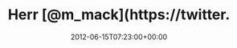 ---
retweeted: false
source: <a href="http://twitter.com" rel="nofollow">Twitter Web Client</a>
entities:
  hashtags: []
  symbols: []
  user_mentions:
  - name: Max
    screen_name: m_mack
    indices:
    - '5'
    - '12'
    id_str: '19458826'
    id: '19458826'
  - name: SysEleven
    screen_name: SysEleven
    indices:
    - '42'
    - '52'
    id_str: '78982673'
    id: '78982673'
  urls:
  - url: http://t.co/Q3mP1VIb
    expanded_url: http://imgur.com/rvK9V
    display_url: imgur.com/rvK9V
    indices:
    - '114'
    - '134'
display_text_range:
- '0'
- '134'
favorite_count: '1'
id_str: '213532040715444227'
truncated: false
retweet_count: '0'
id: '213532040715444227'
possibly_sensitive: false
created_at: Fri Jun 15 07:23:00 +0000 2012
favorited: false
full_text: Herr [@m_mack](https://twitter.com/m_mack) lässt jetzt etwas auf unsere
  [@syseleven](https://twitter.com/syseleven) Server los. Ich verschanze mich dann
  mal am Kaffeeautomaten.
lang: de
quote_url: http://imgur.com/rvK9V
tags:
- pesos:twitter
date: '2012-06-15T07:23:00+00:00'
src: https://twitter.com/bascht/status/213532040715444227
original_url: https://twitter.com/bascht/status/213532040715444227
type: twitter_tweet
text: Herr [@m_mack](https://twitter.com/m_mack) lässt jetzt etwas auf unsere [@syseleven](https://twitter.com/syseleven)
  Server los. Ich verschanze mich dann mal am Kaffeeautomaten.
title: Herr [@m_mack](https://twitter.

---
